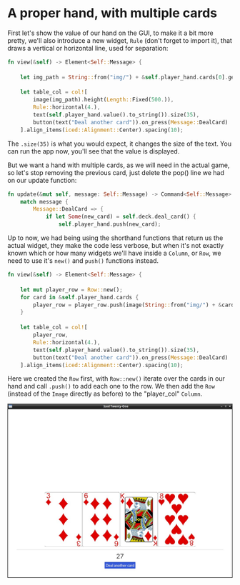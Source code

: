 # A proper hand, with multiple cards

First let's show the value of our hand on the GUI, to make it a bit more pretty, we'll also introduce a new widget, `Rule` (don't forget to import it), that draws a vertical or horizontal line, used for separation:

```rust
fn view(&self) -> Element<Self::Message> {

    let img_path = String::from("img/") + &self.player_hand.cards[0].get_id() + ".png";

    let table_col = col![
        image(img_path).height(Length::Fixed(500.)),
        Rule::horizontal(4.),
        text(self.player_hand.value().to_string()).size(35),
        button(text("Deal another card")).on_press(Message::DealCard)
    ].align_items(iced::Alignment::Center).spacing(10);
```
The `.size(35)` is what you would expect, it changes the size of the text.
You can run the app now, you'll see that the value is displayed.

But we want a hand with multiple cards, as we will need in the actual game, so let's stop removing the previous card, just delete the pop() line we had on our update function:

```rust
fn update(&mut self, message: Self::Message) -> Command<Self::Message> {
    match message {
        Message::DealCard => {
            if let Some(new_card) = self.deck.deal_card() {
                self.player_hand.push(new_card);
```

Up to now, we had being using the shorthand functions that return us the actual widget, they make the code less verbose, but when it's not exactly known which or how many widgets we'll have inside a `Column`, or `Row`, we need to use it's `new()` and `push()` functions instead.

```rust
fn view(&self) -> Element<Self::Message> {

    let mut player_row = Row::new();
    for card in &self.player_hand.cards {
        player_row = player_row.push(image(String::from("img/") + &card.get_id() + ".png").height(Length::Fixed(250.)));
    }

    let table_col = col![
        player_row,
        Rule::horizontal(4.),
        text(self.player_hand.value().to_string()).size(35),
        button(text("Deal another card")).on_press(Message::DealCard)
    ].align_items(iced::Alignment::Center).spacing(10);

```
Here we created the `Row` first, with `Row::new()` iterate over the cards in our hand and call `.push()` to add each one to the row. We then add the `Row` (instead of the `Image` directly as before) to the "player_col" `Column`.

![screenshot of the current gui](./img/06row_push.jpg)
